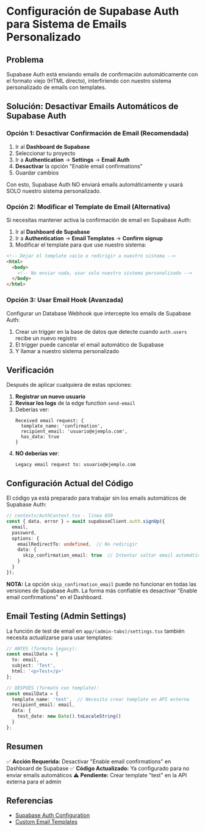 # Configuración de Supabase Auth para Sistema de Emails Personalizado

## Problema
Supabase Auth está enviando emails de confirmación automáticamente con el formato viejo (HTML directo), interfiriendo con nuestro sistema personalizado de emails con templates.

## Solución: Desactivar Emails Automáticos de Supabase Auth

### Opción 1: Desactivar Confirmación de Email (Recomendada)

1. Ir al **Dashboard de Supabase**
2. Seleccionar tu proyecto
3. Ir a **Authentication** → **Settings** → **Email Auth**
4. **Desactivar** la opción "Enable email confirmations"
5. Guardar cambios

Con esto, Supabase Auth NO enviará emails automáticamente y usará SOLO nuestro sistema personalizado.

### Opción 2: Modificar el Template de Email (Alternativa)

Si necesitas mantener activa la confirmación de email en Supabase Auth:

1. Ir al **Dashboard de Supabase**
2. Ir a **Authentication** → **Email Templates** → **Confirm signup**
3. Modificar el template para que use nuestro sistema:

```html
<!-- Dejar el template vacío o redirigir a nuestro sistema -->
<html>
  <body>
    <!-- No enviar nada, usar solo nuestro sistema personalizado -->
  </body>
</html>
```

### Opción 3: Usar Email Hook (Avanzada)

Configurar un Database Webhook que intercepte los emails de Supabase Auth:

1. Crear un trigger en la base de datos que detecte cuando `auth.users` recibe un nuevo registro
2. El trigger puede cancelar el email automático de Supabase
3. Y llamar a nuestro sistema personalizado

## Verificación

Después de aplicar cualquiera de estas opciones:

1. **Registrar un nuevo usuario**
2. **Revisar los logs** de la edge function `send-email`
3. Deberías ver:
   ```
   Received email request: {
     template_name: 'confirmation',
     recipient_email: 'usuario@ejemplo.com',
     has_data: true
   }
   ```
4. **NO deberías ver**:
   ```
   Legacy email request to: usuario@ejemplo.com
   ```

## Configuración Actual del Código

El código ya está preparado para trabajar sin los emails automáticos de Supabase Auth:

```typescript
// contexts/AuthContext.tsx - línea 659
const { data, error } = await supabaseClient.auth.signUp({
  email,
  password,
  options: {
    emailRedirectTo: undefined,  // No redirigir
    data: {
      skip_confirmation_email: true  // Intentar saltar email automático
    }
  }
});
```

**NOTA:** La opción `skip_confirmation_email` puede no funcionar en todas las versiones de Supabase Auth. La forma más confiable es desactivar "Enable email confirmations" en el Dashboard.

## Email Testing (Admin Settings)

La función de test de email en `app/(admin-tabs)/settings.tsx` también necesita actualizarse para usar templates:

```typescript
// ANTES (formato legacy):
const emailData = {
  to: email,
  subject: 'Test',
  html: '<p>Test</p>'
};

// DESPUÉS (formato con template):
const emailData = {
  template_name: 'test',  // Necesita crear template en API externa
  recipient_email: email,
  data: {
    test_date: new Date().toLocaleString()
  }
};
```

## Resumen

✅ **Acción Requerida:** Desactivar "Enable email confirmations" en Dashboard de Supabase
✅ **Código Actualizado:** Ya configurado para no enviar emails automáticos
⚠️ **Pendiente:** Crear template "test" en la API externa para el admin

## Referencias

- [Supabase Auth Configuration](https://supabase.com/docs/guides/auth/auth-email)
- [Custom Email Templates](https://supabase.com/docs/guides/auth/auth-email-templates)
